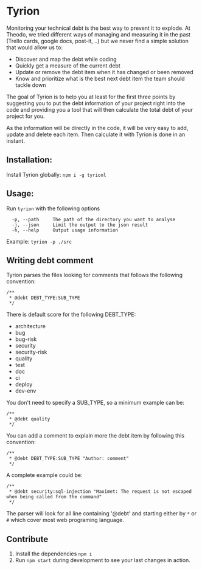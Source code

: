 # Tyrion

Monitoring your technical debt is the best way to prevent it to explode. At Theodo, we tried different ways of managing and measuring it in the past
(Trello cards, google docs, post-it, ..) but we never find a simple solution that would allow us to:

* Discover and map the debt while coding
* Quickly get a measure of the current debt
* Update or remove the debt item when it has changed or been removed
* Know and prioritize what is the best next debt item the team should tackle down

The goal of Tyrion is to help you at least for the first three points by suggesting you to put the debt information of your project right into the code and providing you a 
tool that will then calculate the total debt of your project for you.

As the information will be directly in the code, it will be very easy to add, update and delete each item. Then calculate it with Tyrion is done in an instant.

## Installation:

Install Tyrion globally: `npm i -g tyrionl`

## Usage:

Run `tyrion` with the following options

````
  -p, --path     The path of the directory you want to analyse
  -j, --json     Limit the output to the json result
  -h, --help     Output usage information
````

Example: `tyrion -p ./src`

## Writing debt comment

Tyrion parses the files looking for comments that follows the following convention:

````
/**
 * @debt DEBT_TYPE:SUB_TYPE
 */
````
There is default score for the following DEBT_TYPE:

* architecture
* bug
* bug-risk
* security
* security-risk
* quality
* test
* doc
* ci
* deploy
* dev-env

You don't need to specify a SUB_TYPE, so a minimum example can be:
````
/**
 * @debt quality
 */
````

You can add a comment to explain more the debt item by following this convention:

````
/**
 * @debt DEBT_TYPE:SUB_TYPE "Author: comment"
 */
````

A complete example could be:
````
/**
 * @debt security:sql-injection "Maximet: The request is not escaped when being called from the command"
 */
````

The parser will look for all line containing '@debt' and starting either by `*` or `#` which cover most web programing language.

## Contribute

1. Install the dependencies `npm i`
2. Run `npm start` during development to see your last changes in action.
